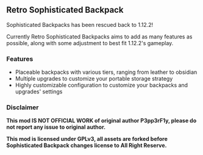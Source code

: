 ## Retro Sophisticated Backpack

Sophisticated Backpacks has been rescued back to 1.12.2!

Currently Retro Sophisticated Backpacks aims to add as many features as possible, along with some adjustment to best fit 1.12.2's gameplay.

### Features

- Placeable backpacks with various tiers, ranging from leather to obsidian
- Multiple upgrades to customize your portable storage strategy
- Highly customizable configuration to customize your backpacks and upgrades' settings

### Disclaimer

**This mod IS NOT OFFICIAL WORK of original author P3pp3rF1y, please do not report any issue to original author.**

**This mod is licensed under GPLv3, all assets are forked before Sophisticated Backpack changes license to All Right Reserve.**
